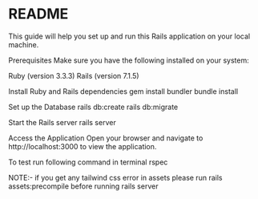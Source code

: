 # README

This guide will help you set up and run this Rails application on your local machine.

Prerequisites
Make sure you have the following installed on your system:

Ruby (version 3.3.3)
Rails (version 7.1.5)

Install Ruby and Rails dependencies
    gem install bundler
    bundle install

Set up the Database
    rails db:create
    rails db:migrate

Start the Rails server
    rails server

Access the Application
    Open your browser and navigate to http://localhost:3000 to view the application.


To test run following command in terminal
    rspec


NOTE:- if you get any tailwind css error in assets please run rails assets:precompile before running rails server